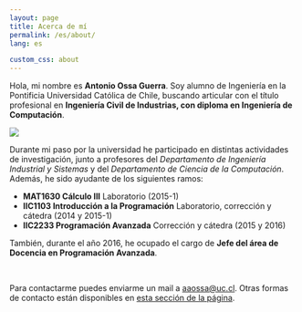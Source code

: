 ```yaml
---
layout: page
title: Acerca de mí
permalink: /es/about/
lang: es

custom_css: about
---
```


Hola, mi nombre es **Antonio Ossa Guerra**. Soy alumno de Ingeniería en la Pontificia Universidad Católica de Chile, buscando articular con el título profesional en **Ingeniería Civil de Industrias, con diploma en Ingeniería de Computación**.

<div class="image-container">
	<img id="personal-photo" src="https://avatars3.githubusercontent.com/u/10425834?v=3&s=460">
</div>

Durante mi paso por la universidad he participado en distintas actividades de investigación, junto a profesores del *Departamento de Ingeniería Industrial y Sistemas* y del *Departamento de Ciencia de la Computación*. Además, he sido ayudante de los siguientes ramos:

* **MAT1630 Cálculo III** Laboratorio (2015-1)
* **IIC1103 Introducción a la Programación** Laboratorio, corrección y cátedra (2014 y 2015-1)
* **IIC2233 Programación Avanzada** Corrección y cátedra (2015 y 2016)

También, durante el año 2016, he ocupado el cargo de **Jefe del área de Docencia en Programación Avanzada**.

<br>

Para contactarme puedes enviarme un mail a [aaossa@uc.cl](mailto:aaossa@uc.cl). Otras formas de contacto están disponibles en [esta sección de la página](/contact/).